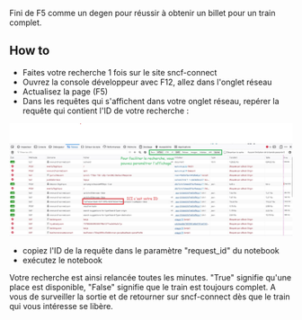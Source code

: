 Fini de F5 comme un degen pour réussir à obtenir un billet pour un train complet.

## How to

* Faites votre recherche 1 fois sur le site sncf-connect
* Ouvrez la console développeur avec F12, allez dans l'onglet réseau
* Actualisez la page (F5)
* Dans les requêtes qui s'affichent dans votre onglet réseau, repérer la requête qui contient l'ID de votre recherche :

![](image.jpg)

* copiez l'ID de la requête dans le paramètre "request_id" du notebook
* exécutez le notebook

Votre recherche est ainsi relancée toutes les minutes. "True" signifie qu'une place est disponible, "False" signifie que le train est toujours complet. A vous de surveiller la sortie et de retourner sur sncf-connect dès que le train qui vous intéresse se libère.